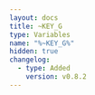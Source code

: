 ```yaml
---
layout: docs
title: ~KEY_G
type: Variables
name: "%~KEY_G%"
hidden: true
changelog:
  - type: Added
    version: v0.8.2
---
```

